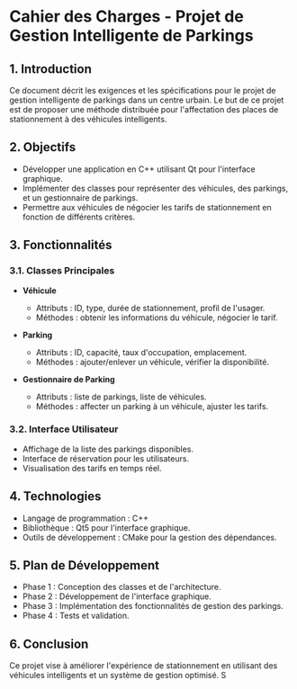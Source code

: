 # Cahier des Charges - Projet de Gestion Intelligente de Parkings

## 1. Introduction
Ce document décrit les exigences et les spécifications pour le projet de gestion intelligente de parkings dans un centre urbain. Le but de ce projet est de proposer une méthode distribuée pour l'affectation des places de stationnement à des véhicules intelligents.

## 2. Objectifs
- Développer une application en C++ utilisant Qt pour l'interface graphique.
- Implémenter des classes pour représenter des véhicules, des parkings, et un gestionnaire de parkings.
- Permettre aux véhicules de négocier les tarifs de stationnement en fonction de différents critères.

## 3. Fonctionnalités
### 3.1. Classes Principales
- **Véhicule**
    - Attributs : ID, type, durée de stationnement, profil de l'usager.
    - Méthodes : obtenir les informations du véhicule, négocier le tarif.

- **Parking**
    - Attributs : ID, capacité, taux d'occupation, emplacement.
    - Méthodes : ajouter/enlever un véhicule, vérifier la disponibilité.

- **Gestionnaire de Parking**
    - Attributs : liste de parkings, liste de véhicules.
    - Méthodes : affecter un parking à un véhicule, ajuster les tarifs.

### 3.2. Interface Utilisateur
- Affichage de la liste des parkings disponibles.
- Interface de réservation pour les utilisateurs.
- Visualisation des tarifs en temps réel.

## 4. Technologies
- Langage de programmation : C++
- Bibliothèque : Qt5 pour l'interface graphique.
- Outils de développement : CMake pour la gestion des dépendances.

## 5. Plan de Développement
- Phase 1 : Conception des classes et de l'architecture.
- Phase 2 : Développement de l'interface graphique.
- Phase 3 : Implémentation des fonctionnalités de gestion des parkings.
- Phase 4 : Tests et validation.

## 6. Conclusion
Ce projet vise à améliorer l'expérience de stationnement en utilisant des véhicules intelligents et un système de gestion optimisé.
S